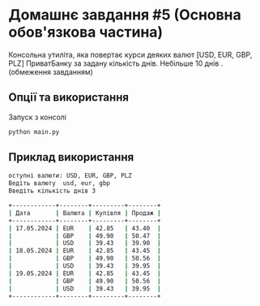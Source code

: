 # Домашнє завдання #5 (Основна обов'язкова частина)

Консольна утиліта, яка повертає курси деяких валют [USD, EUR, GBP, PLZ] ПриватБанку за задану кількість днів.
Небільше 10 днів .(обмеження завданням)

## Опції та використання
Запуск з консолі 
```bash
python main.py

```

## Приклад використання



```bash
оступні валюти: USD, EUR, GBP, PLZ 
Ведіть валюту  usd, eur, gbp
Введіть кількість днів 3

+------------+--------+---------+--------+
| Дата       | Валюта | Купівля | Продаж |
+------------+--------+---------+--------+
| 17.05.2024 | EUR    | 42.85   | 43.40  |
|            | GBP    | 49.90   | 50.47  |
|            | USD    | 39.43   | 39.90  |
| 18.05.2024 | EUR    | 42.85   | 43.45  |
|            | GBP    | 49.90   | 50.56  |
|            | USD    | 39.43   | 39.95  |
| 19.05.2024 | EUR    | 42.85   | 43.45  |
|            | GBP    | 49.90   | 50.56  |
|            | USD    | 39.43   | 39.95  |
+------------+--------+---------+--------+